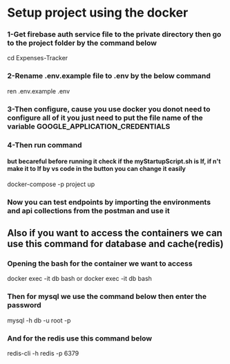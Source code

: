 # Setup project using the docker 
### 1-Get firebase auth service file to the private directory then go to the project folder by the command below
cd Expenses-Tracker
### 2-Rename .env.example file to .env by the below command 
ren .env.example .env   
### 3-Then configure, cause you use docker you donot need to configure all of it you just need to put the file name of the variable GOOGLE_APPLICATION_CREDENTIALS
### 4-Then run command 
#### but becareful before running it check if the myStartupScript.sh is lf, if n't make it to lf by vs code in the button you can change it easily
docker-compose -p project up
### Now you can test endpoints by importing the environments and api collections from the postman and use it 

## Also if you want to access the containers we can use this command for database and cache(redis)
### Opening the bash for the container we want to access
docker exec -it db bash   or   docker exec -it db bash 
### Then for mysql we use the command below then enter the password
mysql -h db -u root -p
### And for the redis use this command below
redis-cli -h redis -p 6379
